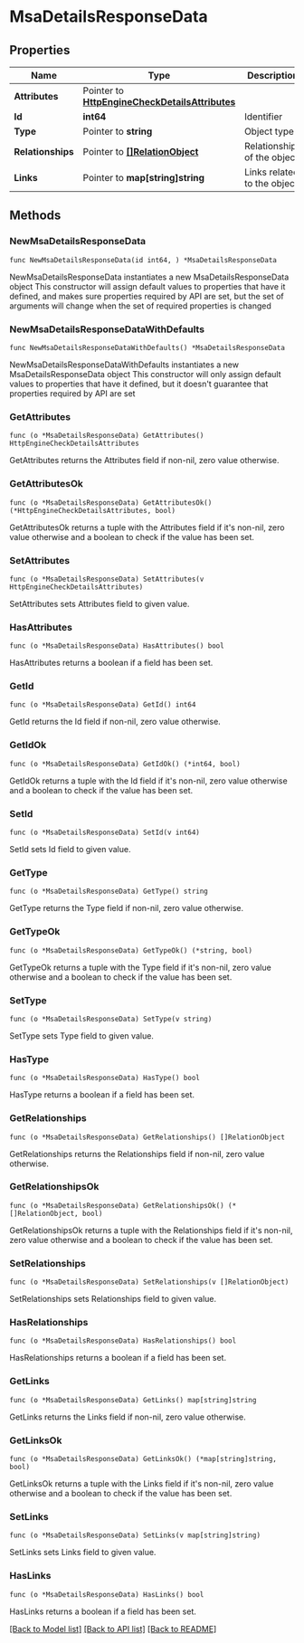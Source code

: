 # MsaDetailsResponseData

## Properties

Name | Type | Description | Notes
------------ | ------------- | ------------- | -------------
**Attributes** | Pointer to [**HttpEngineCheckDetailsAttributes**](HttpEngineCheckDetailsAttributes.md) |  | [optional] 
**Id** | **int64** | Identifier  | 
**Type** | Pointer to **string** | Object type | [optional] 
**Relationships** | Pointer to [**[]RelationObject**](RelationObject.md) | Relationships of the object | [optional] 
**Links** | Pointer to **map[string]string** | Links related to the object | [optional] 

## Methods

### NewMsaDetailsResponseData

`func NewMsaDetailsResponseData(id int64, ) *MsaDetailsResponseData`

NewMsaDetailsResponseData instantiates a new MsaDetailsResponseData object
This constructor will assign default values to properties that have it defined,
and makes sure properties required by API are set, but the set of arguments
will change when the set of required properties is changed

### NewMsaDetailsResponseDataWithDefaults

`func NewMsaDetailsResponseDataWithDefaults() *MsaDetailsResponseData`

NewMsaDetailsResponseDataWithDefaults instantiates a new MsaDetailsResponseData object
This constructor will only assign default values to properties that have it defined,
but it doesn't guarantee that properties required by API are set

### GetAttributes

`func (o *MsaDetailsResponseData) GetAttributes() HttpEngineCheckDetailsAttributes`

GetAttributes returns the Attributes field if non-nil, zero value otherwise.

### GetAttributesOk

`func (o *MsaDetailsResponseData) GetAttributesOk() (*HttpEngineCheckDetailsAttributes, bool)`

GetAttributesOk returns a tuple with the Attributes field if it's non-nil, zero value otherwise
and a boolean to check if the value has been set.

### SetAttributes

`func (o *MsaDetailsResponseData) SetAttributes(v HttpEngineCheckDetailsAttributes)`

SetAttributes sets Attributes field to given value.

### HasAttributes

`func (o *MsaDetailsResponseData) HasAttributes() bool`

HasAttributes returns a boolean if a field has been set.

### GetId

`func (o *MsaDetailsResponseData) GetId() int64`

GetId returns the Id field if non-nil, zero value otherwise.

### GetIdOk

`func (o *MsaDetailsResponseData) GetIdOk() (*int64, bool)`

GetIdOk returns a tuple with the Id field if it's non-nil, zero value otherwise
and a boolean to check if the value has been set.

### SetId

`func (o *MsaDetailsResponseData) SetId(v int64)`

SetId sets Id field to given value.


### GetType

`func (o *MsaDetailsResponseData) GetType() string`

GetType returns the Type field if non-nil, zero value otherwise.

### GetTypeOk

`func (o *MsaDetailsResponseData) GetTypeOk() (*string, bool)`

GetTypeOk returns a tuple with the Type field if it's non-nil, zero value otherwise
and a boolean to check if the value has been set.

### SetType

`func (o *MsaDetailsResponseData) SetType(v string)`

SetType sets Type field to given value.

### HasType

`func (o *MsaDetailsResponseData) HasType() bool`

HasType returns a boolean if a field has been set.

### GetRelationships

`func (o *MsaDetailsResponseData) GetRelationships() []RelationObject`

GetRelationships returns the Relationships field if non-nil, zero value otherwise.

### GetRelationshipsOk

`func (o *MsaDetailsResponseData) GetRelationshipsOk() (*[]RelationObject, bool)`

GetRelationshipsOk returns a tuple with the Relationships field if it's non-nil, zero value otherwise
and a boolean to check if the value has been set.

### SetRelationships

`func (o *MsaDetailsResponseData) SetRelationships(v []RelationObject)`

SetRelationships sets Relationships field to given value.

### HasRelationships

`func (o *MsaDetailsResponseData) HasRelationships() bool`

HasRelationships returns a boolean if a field has been set.

### GetLinks

`func (o *MsaDetailsResponseData) GetLinks() map[string]string`

GetLinks returns the Links field if non-nil, zero value otherwise.

### GetLinksOk

`func (o *MsaDetailsResponseData) GetLinksOk() (*map[string]string, bool)`

GetLinksOk returns a tuple with the Links field if it's non-nil, zero value otherwise
and a boolean to check if the value has been set.

### SetLinks

`func (o *MsaDetailsResponseData) SetLinks(v map[string]string)`

SetLinks sets Links field to given value.

### HasLinks

`func (o *MsaDetailsResponseData) HasLinks() bool`

HasLinks returns a boolean if a field has been set.


[[Back to Model list]](../README.md#documentation-for-models) [[Back to API list]](../README.md#documentation-for-api-endpoints) [[Back to README]](../README.md)


